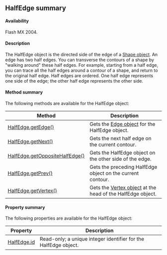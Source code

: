 ## HalfEdge summary

#### Availability

Flash MX 2004.

#### Description

The HalfEdge object is the directed side of the edge of a [Shape object](../Shape_object/Shape_summary.md). An edge has two half edges. You can transverse the contours of a shape by "walking around" these half edges. For example, starting from a half edge, you can trace all the half edges around a contour of a shape, and return to the original half edge.
Half edges are ordered. One half edge represents one side of the edge; the other half edge represents the other side.

#### Method summary

The following methods are available for the HalfEdge object:

| **Method** | **Description** |
| --- | --- |
| [HalfEdge.getEdge()](../HalfEdge_object/HalfEdge.md) | Gets the [Edge object](../Edge_object/Edge_summary.md) for the HalfEdge object. |
| [HalfEdge.getNext()](../HalfEdge_object/HalfEdge1.md) | Gets the next half edge on the current contour. |
| [HalfEdge.getOppositeHalfEdge()](../HalfEdge_object/HalfEdge2.md) | Gets the HalfEdge object on the other side of the edge. |
| [HalfEdge.getPrev()](../HalfEdge_object/HalfEdge3.md) | Gets the preceding HalfEdge object on the current contour. |
| [HalfEdge.getVertex()](../HalfEdge_object/HalfEdge4.md) | Gets the [Vertex object](../Vertex_object/Vertex_summary.md) at the head of the HalfEdge object. |

#### Property summary

The following properties are available for the HalfEdge object:

| **Property** | **Description** |
| --- | --- |
| [HalfEdge.id](../HalfEdge_object/HalfEdge5.md) | Read-only; a unique integer identifier for the HalfEdge object. |
